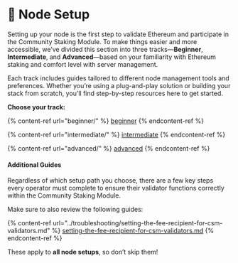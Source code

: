 # 🧱 Node Setup

Setting up your node is the first step to validate Ethereum and participate in the Community Staking Module. To make things easier and more accessible, we’ve divided this section into three tracks—**Beginner**, **Intermediate**, and **Advanced**—based on your familiarity with Ethereum staking and comfort level with server management.

Each track includes guides tailored to different node management tools and preferences. Whether you’re using a plug-and-play solution or building your stack from scratch, you’ll find step-by-step resources here to get started.

**Choose your track:**

{% content-ref url="beginner/" %}
[beginner](beginner/)
{% endcontent-ref %}

{% content-ref url="intermediate/" %}
[intermediate](intermediate/)
{% endcontent-ref %}

{% content-ref url="advanced/" %}
[advanced](advanced/)
{% endcontent-ref %}

#### Additional Guides

Regardless of which setup path you choose, there are a few key steps every operator must complete to ensure their validator functions correctly within the Community Staking Module.

Make sure to also review the following guides:

{% content-ref url="../troubleshooting/setting-the-fee-recipient-for-csm-validators.md" %}
[setting-the-fee-recipient-for-csm-validators.md](../troubleshooting/setting-the-fee-recipient-for-csm-validators.md)
{% endcontent-ref %}

These apply to **all node setups**, so don’t skip them!
